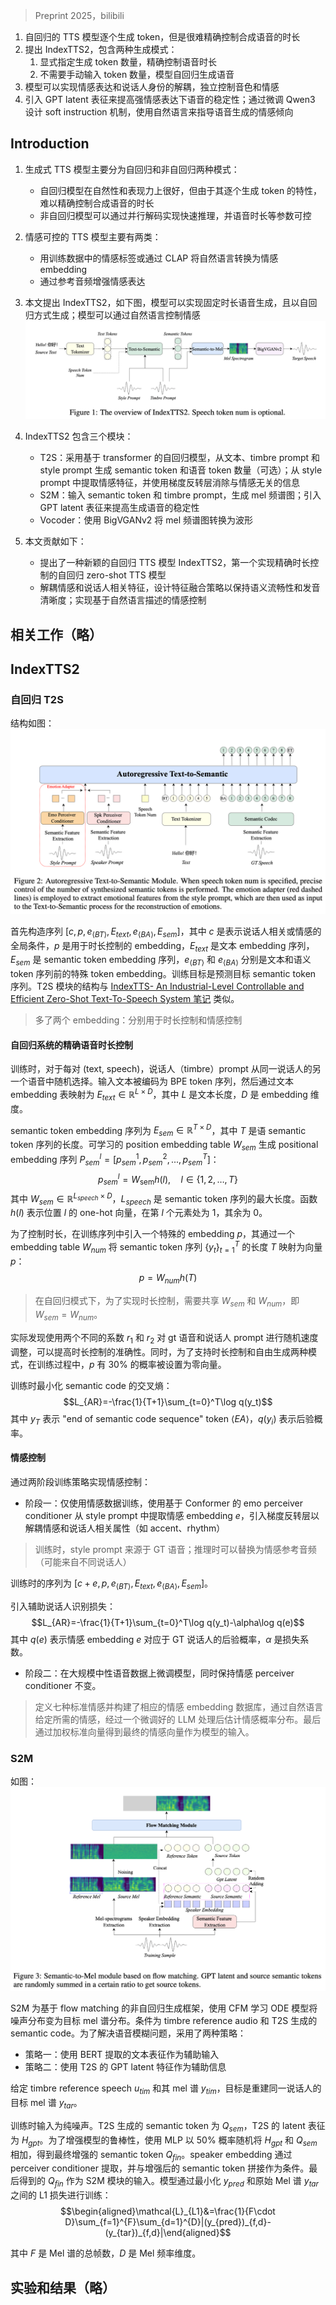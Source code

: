 > Preprint 2025，bilibili

1. 自回归的 TTS 模型逐个生成 token，但是很难精确控制合成语音的时长
2. 提出 IndexTTS2，包含两种生成模式：
    1. 显式指定生成 token 数量，精确控制语音时长
    2. 不需要手动输入 token 数量，模型自回归生成语音
3. 模型可以实现情感表达和说话人身份的解耦，独立控制音色和情感
4. 引入 GPT latent 表征来提高强情感表达下语音的稳定性；通过微调 Qwen3 设计 soft instruction 机制，使用自然语言来指导语音生成的情感倾向

## Introduction

1. 生成式 TTS 模型主要分为自回归和非自回归两种模式：
    + 自回归模型在自然性和表现力上很好，但由于其逐个生成 token 的特性，难以精确控制合成语音的时长
    + 非自回归模型可以通过并行解码实现快速推理，并语音时长等参数可控
2. 情感可控的 TTS 模型主要有两类：
    + 用训练数据中的情感标签或通过 CLAP 将自然语言转换为情感 embedding
    + 通过参考音频增强情感表达

3. 本文提出 IndexTTS2，如下图，模型可以实现固定时长语音生成，且以自回归方式生成；模型可以通过自然语言控制情感
![](image/Pasted%20image%2020250808210532.png)

4. IndexTTS2 包含三个模块：
    + T2S：采用基于 transformer 的自回归模型，从文本、timbre prompt 和 style prompt 生成 semantic token 和语音 token 数量（可选）；从 style prompt 中提取情感特征，并使用梯度反转层消除与情感无关的信息
    + S2M：输入 semantic token 和 timbre prompt，生成 mel 频谱图；引入 GPT latent 表征来提高生成语音的稳定性
    + Vocoder：使用 BigVGANv2 将 mel 频谱图转换为波形

5. 本文贡献如下：
    + 提出了一种新颖的自回归 TTS 模型 IndexTTS2，第一个实现精确时长控制的自回归 zero-shot TTS 模型
    + 解耦情感和说话人相关特征，设计特征融合策略以保持语义流畅性和发音清晰度；实现基于自然语言描述的情感控制

## 相关工作（略）

## IndexTTS2

### 自回归 T2S

结构如图：
![](image/Pasted%20image%2020250809104918.png)

首先构造序列 $[c,p,e_{\langle BT\rangle},E_{text},e_{\langle BA\rangle},E_{sem}]$，其中 $c$ 是表示说话人相关或情感的全局条件，$p$ 是用于时长控制的 embedding，$E_{text}$ 是文本 embedding 序列，$E_{sem}$ 是 semantic token embedding 序列，$e_{\langle BT\rangle}$ 和 $e_{\langle BA\rangle}$ 分别是文本和语义 token 序列前的特殊 token embedding。训练目标是预测目标 semantic token 序列。T2S 模块的结构与 [IndexTTS- An Industrial-Level Controllable and Efficient Zero-Shot Text-To-Speech System 笔记](IndexTTS-%20An%20Industrial-Level%20Controllable%20and%20Efficient%20Zero-Shot%20Text-To-Speech%20System%20笔记.md) 类似。
> 多了两个 embedding：分别用于时长控制和情感控制

#### 自回归系统的精确语音时长控制

训练时，对于每对 (text, speech)，说话人（timbre）prompt 从同一说话人的另一个语音中随机选择。输入文本被编码为 BPE token 序列，然后通过文本 embedding 表映射为 $E_{text} \in \mathbb{R}^{L \times D}$，其中 $L$ 是文本长度，$D$ 是 embedding 维度。

semantic token embedding 序列为 $E_{sem} \in \mathbb{R}^{T \times D}$，其中 $T$ 是语 semantic token 序列的长度。可学习的 position embedding table $W_{sem}$ 生成 positional embedding 序列 $P_{sem}^l = [p^1_{sem}, p^2_{sem}, ..., p^T_{sem}]$：
$$p_{sem}^l=W_\mathrm{sem}h(l),\quad l\in\{1,2,\ldots,T\}$$
其中 $W_{sem} \in \mathbb{R}^{L_{speech} \times D}$，$L_{speech}$ 是 semantic token 序列的最大长度。函数 $h(l)$ 表示位置 $l$ 的 one-hot 向量，在第 $l$ 个元素处为 1，其余为 0。

为了控制时长，在训练序列中引入一个特殊的 embedding $p$，其通过一个 embedding table $W_{num}$ 将 semantic token 序列 $\{y_t\}_{t=1}^T$ 的长度 $T$ 映射为向量 $p$：
$$p=W_{num}h(T)$$
> 在自回归模式下，为了实现时长控制，需要共享 $W_{sem}$ 和 $W_{num}$，即 $W_{sem} = W_{num}$。

实际发现使用两个不同的系数 $r_1$ 和 $r_2$ 对 gt 语音和说话人 prompt 进行随机速度调整，可以提高时长控制的准确性。同时，为了支持时长控制和自由生成两种模式，在训练过程中，$p$ 有 30\% 的概率被设置为零向量。

训练时最小化 semantic code 的交叉熵：
$$L_{AR}=-\frac{1}{T+1}\sum_{t=0}^T\log q(y_t)$$
其中 $y_T$ 表示 "end of semantic code sequence" token $\langle EA \rangle$，$q(y_i)$ 表示后验概率。

#### 情感控制

通过两阶段训练策略实现情感控制：
+ 阶段一：仅使用情感数据训练，使用基于 Conformer 的 emo perceiver conditioner 从 style prompt 中提取情感 embedding $e$，引入梯度反转层以解耦情感和说话人相关属性（如 accent、rhythm）
> 训练时，style prompt 来源于 GT 语音；推理时可以替换为情感参考音频（可能来自不同说话人）

训练时的序列为 $[c + e, p, e_{\langle BT \rangle}, E_{text}, e_{\langle BA \rangle}, E_{sem}]$。

引入辅助说话人识别损失：
$$L_{AR}=-\frac{1}{T+1}\sum_{t=0}^T\log q(y_t)-\alpha\log q(e)$$
其中 $q(e)$ 表示情感 embedding $e$ 对应于 GT 说话人的后验概率，$\alpha$ 是损失系数。

+ 阶段二：在大规模中性语音数据上微调模型，同时保持情感 perceiver conditioner 不变。

> 定义七种标准情感并构建了相应的情感 embedding 数据库，通过自然语言给定所需的情感，经过一个微调好的 LLM 处理后估计情感概率分布。最后通过加权标准向量得到最终的情感向量作为模型的输入。

### S2M

如图：
![](image/Pasted%20image%2020250809102704.png)

S2M 为基于 flow matching 的非自回归生成框架，使用 CFM 学习 ODE 模型将噪声分布变为目标 mel 谱分布。条件为 timbre reference audio 和 T2S 生成的 semantic code。为了解决语音模糊问题，采用了两种策略：
+ 策略一：使用 BERT 提取的文本表征作为辅助输入
+ 策略二：使用 T2S 的 GPT latent 特征作为辅助信息

给定 timbre reference speech $u_{tim}$ 和其 mel 谱 $y_{tim}$，目标是重建同一说话人的目标 mel 谱 $y_{tar}$。

训练时输入为纯噪声。T2S 生成的 semantic token 为 $Q_{sem}$，T2S 的 latent 表征为 $H_{gpt}$。为了增强模型的鲁棒性，使用 MLP 以 50\% 概率随机将 $H_{gpt}$ 和 $Q_{sem}$ 相加，得到最终增强的 semantic token $Q_{fin}$。speaker embedding 通过 perceiver conditioner 提取，并与增强后的 semantic token 拼接作为条件。最后得到的 $Q_{fin}$ 作为 S2M 模块的输入。模型通过最小化 $y_{pred}$ 和原始 Mel 谱 $y_{tar}$ 之间的 L1 损失进行训练：
$$\begin{aligned}\mathcal{L}_{L1}&=\frac{1}{F\cdot D}\sum_{f=1}^{F}\sum_{d=1}^{D}|(y_{pred})_{f,d}-(y_{tar})_{f,d}|\end{aligned}$$

其中 $F$ 是 Mel 谱的总帧数，$D$ 是 Mel 频率维度。

## 实验和结果（略）
